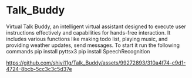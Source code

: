 # Talk_Buddy
Virtual Talk Buddy, an intelligent virtual assistant designed to execute user instructions effectively and capabilities for hands-free interaction. 
It includes various functions like making todo list, playing music, and providing weather updates, send messages.
To start it run the following commands
pip install pyttsx3
pip install SpeechRecognition



https://github.com/shivi11g/Talk_Buddy/assets/99272893/310a4f74-c9d1-4724-8bcb-5cc3c3c5d37e

